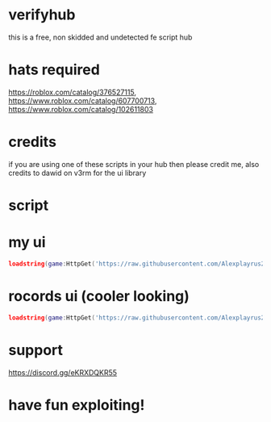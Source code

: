 # verifyhub
this is a free, non skidded and undetected fe script hub
# hats required
https://roblox.com/catalog/376527115, https://www.roblox.com/catalog/607700713, https://www.roblox.com/catalog/102611803
# credits
if you are using one of these scripts in your hub then please credit me, also credits to dawid on v3rm for the ui library
# script

# my ui
```lua
loadstring(game:HttpGet('https://raw.githubusercontent.com/Alexplayrus2/verifyhub/main/ui2.lua'))()
```
# rocords ui (cooler looking)
```lua
loadstring(game:HttpGet('https://raw.githubusercontent.com/Alexplayrus2/verifyhub/main/ui1.lua'))()
```
# support
https://discord.gg/eKRXDQKR55
# have fun exploiting!
